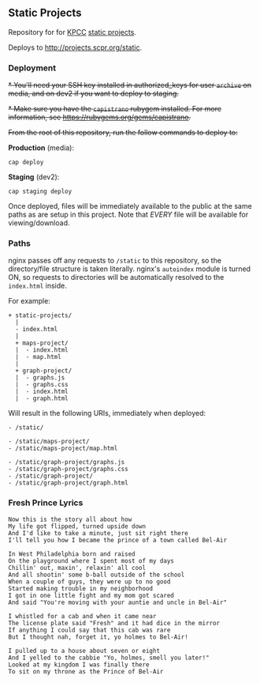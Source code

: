 ## Static Projects

Repository for for [KPCC](http://www.scpr.org/) [static projects](http://projects.scpr.org/).

Deploys to <http://projects.scpr.org/static>.

### Deployment

<del>* You'll need your SSH key installed in authorized_keys for user `archive` on media, and on dev2 if you want to deploy to staging.</del>

<del>* Make sure you have the `capistrano` rubygem installed. For more information, see <https://rubygems.org/gems/capistrano>.</del>

<del>From the root of this repository, run the follow commands to deploy to:

**Production** (media):

    cap deploy

**Staging** (dev2):

    cap staging deploy

Once deployed, files will be immediately available to the public at the same paths as are setup in this project. Note that *EVERY* file will be available for viewing/download.</del>

### Paths

nginx passes off any requests to `/static` to this repository, so
the directory/file structure is taken literally. nginx's `autoindex`
module is turned ON, so requests to directories will be automatically
resolved to the `index.html` inside.

For example:

    + static-projects/
      |
      - index.html
      |
      + maps-project/
      |  - index.html
      |  - map.html
      |
      + graph-project/
      |  - graphs.js
      |  - graphs.css
      |  - index.html
      |  - graph.html

Will result in the following URIs, immediately when deployed:

    - /static/

    - /static/maps-project/
    - /static/maps-project/map.html

    - /static/graph-project/graphs.js
    - /static/graph-project/graphs.css
    - /static/graph-project/
    - /static/graph-project/graph.html

### Fresh Prince Lyrics
```
Now this is the story all about how
My life got flipped, turned upside down
And I'd like to take a minute, just sit right there
I'll tell you how I became the prince of a town called Bel-Air

In West Philadelphia born and raised
On the playground where I spent most of my days
Chillin' out, maxin', relaxin' all cool
And all shootin' some b-ball outside of the school
When a couple of guys, they were up to no good
Started making trouble in my neighborhood
I got in one little fight and my mom got scared
And said "You're moving with your auntie and uncle in Bel-Air"

I whistled for a cab and when it came near
The license plate said "Fresh" and it had dice in the mirror
If anything I could say that this cab was rare
But I thought nah, forget it, yo holmes to Bel-Air!

I pulled up to a house about seven or eight
And I yelled to the cabbie "Yo, holmes, smell you later!"
Looked at my kingdom I was finally there
To sit on my throne as the Prince of Bel-Air
```

